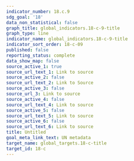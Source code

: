 ```yaml
---
indicator_number: 18.c.9
sdg_goal: '18'
data_non_statistical: false
graph_title: global_indicators.18-c-9-title
graph_type: line
indicator_name: global_indicators.18-c-9-title
indicator_sort_order: 18-c-09
published: false
reporting_status: complete
data_show_map: false
source_active_1: true
source_url_text_1: Link to source
source_active_2: false
source_url_text_2: Link to Source
source_active_3: false
source_url_3: Link to source
source_active_4: false
source_url_text_4: Link to source
source_active_5: false
source_url_text_5: Link to source
source_active_6: false
source_url_text_6: Link to source
title: Untitled
goal_meta_link_text: UN metadata
target_name: global_targets.18-c-title
target_id: 18-c
---
```

